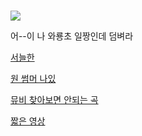 #  


![](https://opgg-com-image.akamaized.net/attach/images/20200826013111.608284.jpg)


어--이
나 와룡초 일짱인데
덤벼라



 [서늘한](https://youtu.be/EzQsoZYY470)

 [원 썸머 나있](https://youtu.be/4CHXJTDkk08)

 [뮤비 찾아보면 안되는 곡](https://youtu.be/OWL1RNX7p90)
 
 [짧은 영상](https://youtu.be/-XJEuQSFbAM)
